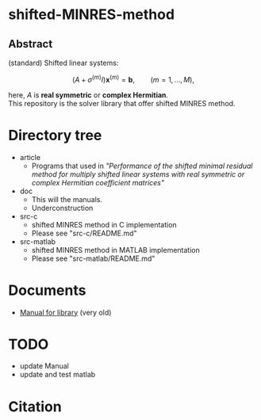 # shifted-MINRES-method

## Abstract
(standard) Shifted linear systems:
```math
(A + \sigma^{(m)} I) \textbf{x}^{(m)} = \textbf{b},\qquad (m=1,\dots,M),
```
here, $A$ is **real symmetric** or **complex Hermitian**.  
This repository is the solver library that offer shifted MINRES method.

# Directory tree
* article
  * Programs that used in *"Performance of the shifted minimal residual method for multiply shifted linear systems with real symmetric or complex Hermitian coefficient matrices"*
* doc
  * This will the manuals.
  * Underconstruction
* src-c
  * shifted MINRES method in C implementation
  * Please see "src-c/README.md"
* src-matlab
  * shifted MINRES method in MATLAB implementation
  * Please see "src-matlab/README.md"

# Documents
* [Manual for library](https://github.com/ShunHidaka/shifted-MINRES-method/blob/main/doc/manual.pdf) (very old)

# TODO
* update Manual
* update and test matlab

# Citation
